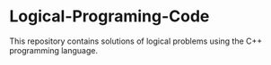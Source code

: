 # Logical-Programing-Code
This repository contains solutions of logical problems using the  C++ programming language.
